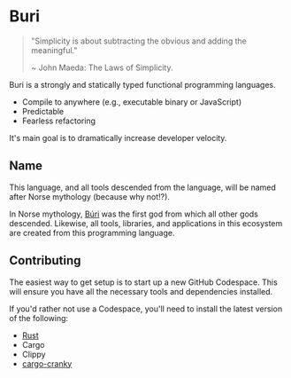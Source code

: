 # Buri

> "Simplicity is about subtracting the obvious and adding the meaningful."
>
> ~ John Maeda: The Laws of Simplicity.

Buri is a strongly and statically typed functional programming languages.

- Compile to anywhere (e.g., executable binary or JavaScript)
- Predictable
- Fearless refactoring

It's main goal is to dramatically increase developer velocity.

## Name

This language, and all tools descended from the language, will be named after Norse mythology (because why not!?).

In Norse mythology, [Búri](https://en.wikipedia.org/wiki/B%C3%BAri) was the first god from which all other gods descended. Likewise, all tools, libraries, and applications in this ecosystem are created from this programming language.

## Contributing

The easiest way to get setup is to start up a new GitHub Codespace. This will ensure you have all the necessary tools and dependencies installed.

If you'd rather not use a Codespace, you'll need to install the latest version of the following:

- [Rust](https://www.rust-lang.org/tools/install)
- Cargo
- Clippy
- [cargo-cranky](https://github.com/ericseppanen/cargo-cranky)